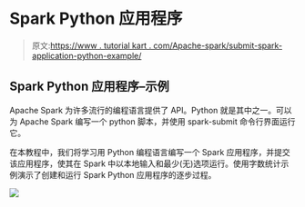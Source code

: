 # Spark Python 应用程序

> 原文:[https://www . tutorial kart . com/Apache-spark/submit-spark-application-python-example/](https://www.tutorialkart.com/apache-spark/submit-spark-application-python-example/)

## Spark Python 应用程序–示例

Apache Spark 为许多流行的编程语言提供了 API。Python 就是其中之一。可以为 Apache Spark 编写一个 python 脚本，并使用 spark-submit 命令行界面运行它。

在本教程中，我们将学习用 Python 编程语言编写一个 Spark 应用程序，并提交该应用程序，使其在 Spark 中以本地输入和最少(无)选项运行。使用字数统计示例演示了创建和运行 Spark Python 应用程序的逐步过程。

[![](../Images/925da31b32d6bc3827932f6c8afb11bb.png)](https://www.tutorialkart.com/)